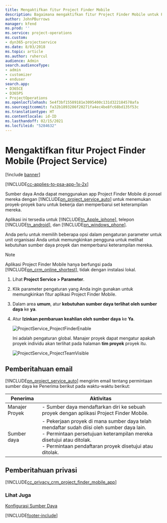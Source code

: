 ```yaml
---
title: Mengaktifkan fitur Project Finder Mobile
description: Bagaimana mengaktifkan fitur Project Finder Mobile untuk Project Service
author: JohnPBurrows
manager: kfend
ms.prod: ''
ms.service: project-operations
ms.custom:
- dyn365-projectservice
ms.date: 8/03/2018
ms.topic: article
ms.author: ruhercul
audience: Admin
search.audienceType:
- admin
- customizer
- enduser
search.app:
- D365CE
- D365PS
- ProjectOperations
ms.openlocfilehash: 5e4f3bf15589181e3095400c131d322184578afa
ms.sourcegitcommit: fa32b1893286f20271fa4ec4be8fc68bd135f53c
ms.translationtype: HT
ms.contentlocale: id-ID
ms.lasthandoff: 02/15/2021
ms.locfileid: "5284632"
---
```

# <a name="enable-project-finder-mobile-app-features-project-service"></a>Mengaktifkan fitur Project Finder Mobile (Project Service)

[!include [banner](../includes/psa-now-project-operations.md)]

[!INCLUDE[cc-applies-to-psa-app-1x-2x](../includes/cc-applies-to-psa-app-1x-2x.md)]

Sumber daya Anda dapat menggunakan app Project Finder Mobile di ponsel mereka dengan [!INCLUDE[pn_project_service_auto](../includes/pn-project-service-auto.md)] untuk menemukan proyek-proyek baru untuk bekerja dan memperbarui set keterampilan mereka.  
  
 Aplikasi ini tersedia untuk [!INCLUDE[tn_Apple_iphone](../includes/tn-apple-iphone.md)], telepon [!INCLUDE[tn_android](../includes/tn-android.md)], dan [!INCLUDE[pn_windows_phone](../includes/pn-windows-phone.md)].  
    
 Anda perlu untuk memilih beberapa opsi dalam pengaturan parameter untuk unit organisasi Anda untuk memungkinkan pengguna untuk melihat kebutuhan sumber daya proyek dan memperbarui keterampilan mereka.
  
> [!NOTE]
>  Aplikasi Project Finder Mobile hanya berfungsi pada [!INCLUDE[pn_crm_online_shortest](../includes/pn-crm-online-shortest.md)], tidak dengan instalasi lokal.  
  
1. Lihat **Project Service > Parameter**.  
  
2. Klik parameter pengaturan yang Anda ingin gunakan untuk memungkinkan fitur aplikasi Project Finder Mobile.  
  
3. Dalam area **umum**, atur **kebutuhan sumber daya terlihat oleh sumber daya** ke **ya**.  
  
4. Atur **Izinkan pembaruan keahlian oleh sumber daya** ke **Ya**.  
  
   ![ProjectService_ProjectFinderEnable](../psa/media/project-service-project-finder-enable.png "ProjectService_ProjectFinderEnable")  
  
   Ini adalah pengaturan global. Manajer proyek dapat mengatur apakah proyek individu akan terlihat pada halaman **tim proyek** proyek itu.  
  
   ![ProjectService_ProjectTeamVisible](../psa/media/project-service-project-team-visible.png "ProjectService_ProjectTeamVisible")  
  
## <a name="email-notifications"></a>Pemberitahuan email  
 [!INCLUDE[pn_project_service_auto](../includes/pn-project-service-auto.md)] mengirim email tentang permintaan sumber daya ke Penerima berikut pada waktu-waktu berikut:  
  
|Penerima|Aktivitas|  
|---------------|-----------|  
|Manajer Proyek|- Sumber daya mendaftarkan diri ke sebuah proyek dengan aplikasi Project Finder Mobile.|  
|Sumber daya|- Pekerjaan proyek di mana sumber daya telah mendaftar sudah diisi oleh sumber daya lain.<br />- Permintaan persetujuan keterampilan mereka disetujui atau ditolak.<br />- Permintaan pendaftaran proyek disetujui atau ditolak.|  
  
## <a name="privacy-notice"></a>Pemberitahuan privasi  
 [!INCLUDE[cc_privacy_crm_project_finder_mobile_app](../includes/cc-privacy-crm-project-finder-mobile-app.md)]  
  
### <a name="see-also"></a>Lihat Juga  
 [Konfigurasi Sumber Daya](../psa/set-up-resources.md)


[!INCLUDE[footer-include](../includes/footer-banner.md)]